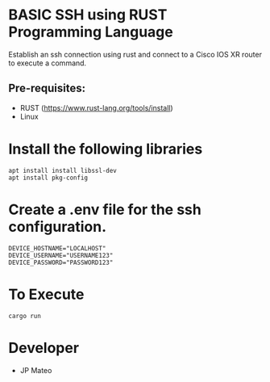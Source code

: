 # BASIC SSH using RUST Programming Language

Establish an ssh connection using rust and connect to a Cisco IOS XR router to execute a command.

## Pre-requisites:
- RUST (https://www.rust-lang.org/tools/install)
- Linux

# Install the following libraries
```env
apt install install libssl-dev
apt install pkg-config
```

# Create a .env file for the ssh configuration.
```env
DEVICE_HOSTNAME="LOCALHOST"
DEVICE_USERNAME="USERNAME123"
DEVICE_PASSWORD="PASSWORD123"
```

# To Execute

```shell
cargo run
```

# Developer
- JP Mateo